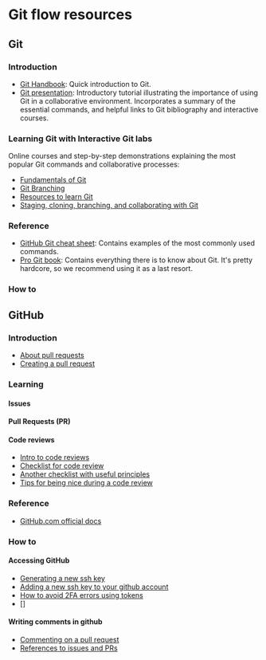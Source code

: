 # Git flow resources

## Git

### Introduction
- [Git Handbook](https://guides.github.com/introduction/git-handbook/): Quick introduction to Git.
- [Git presentation](http://vmarkovtsev.github.io/mipt_web_2015/02_git/index.html): 
  Introductory tutorial illustrating the importance of using Git in a collaborative environment. Incorporates a summary of the essential commands, and helpful links to Git bibliography and interactive courses.

### Learning Git with Interactive Git labs
Online courses and step-by-step demonstrations explaining the most popular Git commands and collaborative processes: 

- [Fundamentals of Git](https://gitimmersion.com/lab_01.html)
- [Git Branching](https://learngitbranching.js.org/)
- [Resources to learn Git](https://try.github.io/)
- [Staging, cloning, branching, and collaborating with Git](https://www.pluralsight.com/courses/code-school-git-real)

### Reference
- [GitHub Git cheat sheet](https://education.github.com/git-cheat-sheet-education.pdf): 
  Contains examples of the most commonly used commands.
- [Pro Git book](https://git-scm.com/book/en/v2): Contains everything there is to know about Git. 
  It's pretty hardcore, so we recommend using it as a last resort.

### How to

## GitHub

### Introduction
- [About pull requests](https://docs.github.com/en/github/collaborating-with-issues-and-pull-requests/about-pull-requests)
- [Creating a pull request](https://docs.github.com/en/github/collaborating-with-issues-and-pull-requests/creating-a-pull-request)

### Learning
#### Issues
#### Pull Requests (PR)
#### Code reviews
- [Intro to code reviews](https://www.evoketechnologies.com/blog/simple-effective-code-review-tips/)
- [Checklist for code review](https://www.evoketechnologies.com/blog/code-review-checklist-perform-effective-code-reviews/)
- [Another checklist with useful principles](https://dev.to/codemouse92/10-principles-of-a-good-code-review-2eg)
- [Tips for being nice during a code review](https://developers.redhat.com/blog/2019/07/08/10-tips-for-reviewing-code-you-dont-like/)

### Reference
- [GitHub.com official docs](https://docs.github.com/en/github)

### How to
#### Accessing GitHub
- [Generating a new ssh key](https://docs.github.com/en/github/authenticating-to-github/generating-a-new-ssh-key-and-adding-it-to-the-ssh-agent)
- [Adding a new ssh key to your github account](https://docs.github.com/en/github/authenticating-to-github/adding-a-new-ssh-key-to-your-github-account)
- [How to avoid 2FA errors using tokens](https://medium.com/@ginnyfahs/github-error-authentication-failed-from-command-line-3a545bfd0ca8)
- []
#### Writing comments in github
- [Commenting on a pull request](https://docs.github.com/en/github/collaborating-with-issues-and-pull-requests/commenting-on-a-pull-request)
- [References to issues and PRs](https://docs.github.com/en/github/writing-on-github/autolinked-references-and-urls#issues-and-pull-requests)